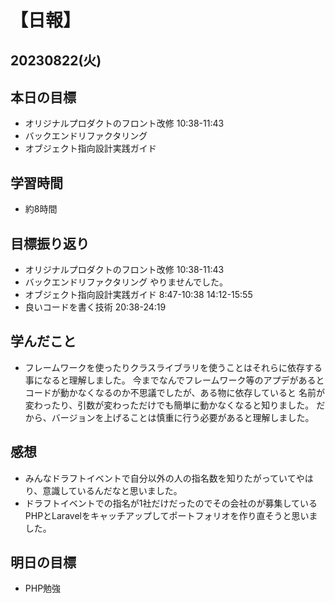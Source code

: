 # 【日報】
## 20230822(火)
## 本日の目標
- オリジナルプロダクトのフロント改修 10:38-11:43
- バックエンドリファクタリング
- オブジェクト指向設計実践ガイド

## 学習時間
- 約8時間

## 目標振り返り
- オリジナルプロダクトのフロント改修 10:38-11:43
- バックエンドリファクタリング やりませんでした。
- オブジェクト指向設計実践ガイド 8:47-10:38 14:12-15:55
- 良いコードを書く技術 20:38-24:19

## 学んだこと
- フレームワークを使ったりクラスライブラリを使うことはそれらに依存する事になると理解しました。
今までなんでフレームワーク等のアプデがあるとコードが動かなくなるのか不思議でしたが、ある物に依存していると
名前が変わったり、引数が変わっただけでも簡単に動かなくなると知りました。
だから、バージョンを上げることは慎重に行う必要があると理解しました。

## 感想
- みんなドラフトイベントで自分以外の人の指名数を知りたがっていてやはり、意識しているんだなと思いました。
- ドラフトイベントでの指名が1社だけだったのでその会社のが募集しているPHPとLaravelをキャッチアップしてポートフォリオを作り直そうと思いました。

## 明日の目標
- PHP勉強


